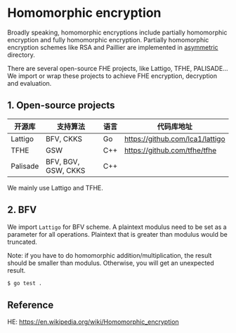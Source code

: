 # Homomorphic encryption 
Broadly speaking, homomorphic encryptions include partially homomorphic encryption and fully homomorphic encryption. 
Partially homomorphic encryption schemes like RSA and Paillier are implemented in [asymmetric](../../asymmetric) directory.

There are several open-source FHE projects, like Lattigo, TFHE, PALISADE... 
We import or wrap these projects to achieve FHE encryption, decryption and evaluation.

## 1. Open-source projects
| 开源库     | 支持算法    |   语言   | 代码库地址 |
| --------- | -------   | -------- | ------ |
| Lattigo   | BFV, CKKS | Go       | https://github.com/lca1/lattigo | 
| TFHE      | GSW       | C++      | https://github.com/tfhe/tfhe | 
| Palisade  | BFV, BGV, GSW, CKKS  | C++  |  |  

We mainly use Lattigo and TFHE.

## 2. BFV
We import `Lattigo` for BFV scheme. 
A plaintext modulus need to be set as a parameter for all operations. 
Plaintext that is greater than modulus would be truncated.

Note: if you have to do homomorphic addition/multiplication, the result should be smaller than modulus. 
Otherwise, you will get an unexpected result.
	
```bash
$ go test .
```

## Reference
HE: https://en.wikipedia.org/wiki/Homomorphic_encryption
